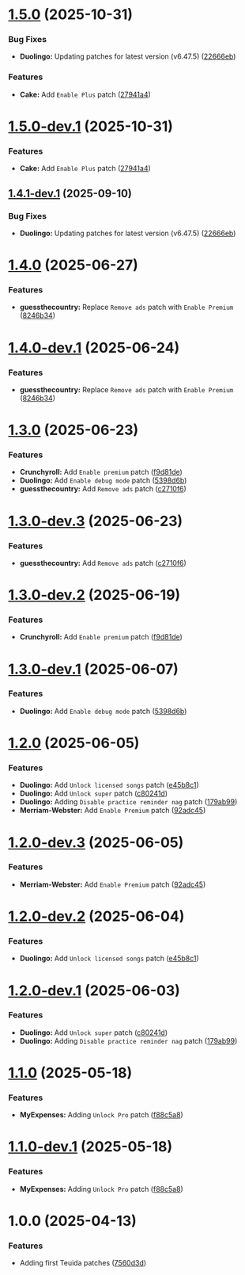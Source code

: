 # [1.5.0](https://github.com/hoo-dles/revanced-custom-patches/compare/v1.4.0...v1.5.0) (2025-10-31)


### Bug Fixes

* **Duolingo:** Updating patches for latest version (v6.47.5) ([22666eb](https://github.com/hoo-dles/revanced-custom-patches/commit/22666ebfacec71d63d8095f969b6ec64ebecef18))


### Features

* **Cake:** Add `Enable Plus` patch ([27941a4](https://github.com/hoo-dles/revanced-custom-patches/commit/27941a4f8b57f118345e76ca7cb17121b4dcb69d))

# [1.5.0-dev.1](https://github.com/hoo-dles/revanced-custom-patches/compare/v1.4.1-dev.1...v1.5.0-dev.1) (2025-10-31)


### Features

* **Cake:** Add `Enable Plus` patch ([27941a4](https://github.com/hoo-dles/revanced-custom-patches/commit/27941a4f8b57f118345e76ca7cb17121b4dcb69d))

## [1.4.1-dev.1](https://github.com/hoo-dles/revanced-custom-patches/compare/v1.4.0...v1.4.1-dev.1) (2025-09-10)


### Bug Fixes

* **Duolingo:** Updating patches for latest version (v6.47.5) ([22666eb](https://github.com/hoo-dles/revanced-custom-patches/commit/22666ebfacec71d63d8095f969b6ec64ebecef18))

# [1.4.0](https://github.com/hoo-dles/revanced-custom-patches/compare/v1.3.0...v1.4.0) (2025-06-27)


### Features

* **guessthecountry:** Replace `Remove ads` patch with `Enable Premium` ([8246b34](https://github.com/hoo-dles/revanced-custom-patches/commit/8246b34127b918cf7b6fdfc9c5f4828249fd76b7))

# [1.4.0-dev.1](https://github.com/hoo-dles/revanced-custom-patches/compare/v1.3.0...v1.4.0-dev.1) (2025-06-24)


### Features

* **guessthecountry:** Replace `Remove ads` patch with `Enable Premium` ([8246b34](https://github.com/hoo-dles/revanced-custom-patches/commit/8246b34127b918cf7b6fdfc9c5f4828249fd76b7))

# [1.3.0](https://github.com/hoo-dles/revanced-custom-patches/compare/v1.2.0...v1.3.0) (2025-06-23)


### Features

* **Crunchyroll:** Add `Enable premium` patch ([f9d81de](https://github.com/hoo-dles/revanced-custom-patches/commit/f9d81defe2d55d004ce81d8ab51935263ec4e9fd))
* **Duolingo:** Add `Enable debug mode` patch ([5398d6b](https://github.com/hoo-dles/revanced-custom-patches/commit/5398d6b6491c18c25ef9888da01e1030954bb8db))
* **guessthecountry:** Add `Remove ads` patch ([c2710f6](https://github.com/hoo-dles/revanced-custom-patches/commit/c2710f6773eda2348ed0c53322acae1f2040cf44))

# [1.3.0-dev.3](https://github.com/hoo-dles/revanced-custom-patches/compare/v1.3.0-dev.2...v1.3.0-dev.3) (2025-06-23)


### Features

* **guessthecountry:** Add `Remove ads` patch ([c2710f6](https://github.com/hoo-dles/revanced-custom-patches/commit/c2710f6773eda2348ed0c53322acae1f2040cf44))

# [1.3.0-dev.2](https://github.com/hoo-dles/revanced-custom-patches/compare/v1.3.0-dev.1...v1.3.0-dev.2) (2025-06-19)


### Features

* **Crunchyroll:** Add `Enable premium` patch ([f9d81de](https://github.com/hoo-dles/revanced-custom-patches/commit/f9d81defe2d55d004ce81d8ab51935263ec4e9fd))

# [1.3.0-dev.1](https://github.com/hoo-dles/revanced-custom-patches/compare/v1.2.0...v1.3.0-dev.1) (2025-06-07)


### Features

* **Duolingo:** Add `Enable debug mode` patch ([5398d6b](https://github.com/hoo-dles/revanced-custom-patches/commit/5398d6b6491c18c25ef9888da01e1030954bb8db))

# [1.2.0](https://github.com/hoo-dles/revanced-custom-patches/compare/v1.1.0...v1.2.0) (2025-06-05)


### Features

* **Duolingo:** Add `Unlock licensed songs` patch ([e45b8c1](https://github.com/hoo-dles/revanced-custom-patches/commit/e45b8c1b36f707f46e59b3bbc9b91191466011d4))
* **Duolingo:** Add `Unlock super` patch ([c80241d](https://github.com/hoo-dles/revanced-custom-patches/commit/c80241d91f423aed48a5b1f7cb730c0d426febb1))
* **Duolingo:** Adding `Disable practice reminder nag` patch ([179ab99](https://github.com/hoo-dles/revanced-custom-patches/commit/179ab992c264d418d4e910105fbef9a300d36ede))
* **Merriam-Webster:** Add `Enable Premium` patch ([92adc45](https://github.com/hoo-dles/revanced-custom-patches/commit/92adc45b4cb0c97886f914bb8c14b04529882541))

# [1.2.0-dev.3](https://github.com/hoo-dles/revanced-custom-patches/compare/v1.2.0-dev.2...v1.2.0-dev.3) (2025-06-05)


### Features

* **Merriam-Webster:** Add `Enable Premium` patch ([92adc45](https://github.com/hoo-dles/revanced-custom-patches/commit/92adc45b4cb0c97886f914bb8c14b04529882541))

# [1.2.0-dev.2](https://github.com/hoo-dles/revanced-custom-patches/compare/v1.2.0-dev.1...v1.2.0-dev.2) (2025-06-04)


### Features

* **Duolingo:** Add `Unlock licensed songs` patch ([e45b8c1](https://github.com/hoo-dles/revanced-custom-patches/commit/e45b8c1b36f707f46e59b3bbc9b91191466011d4))

# [1.2.0-dev.1](https://github.com/hoo-dles/revanced-custom-patches/compare/v1.1.0...v1.2.0-dev.1) (2025-06-03)


### Features

* **Duolingo:** Add `Unlock super` patch ([c80241d](https://github.com/hoo-dles/revanced-custom-patches/commit/c80241d91f423aed48a5b1f7cb730c0d426febb1))
* **Duolingo:** Adding `Disable practice reminder nag` patch ([179ab99](https://github.com/hoo-dles/revanced-custom-patches/commit/179ab992c264d418d4e910105fbef9a300d36ede))

# [1.1.0](https://github.com/hoo-dles/revanced-custom-patches/compare/v1.0.0...v1.1.0) (2025-05-18)


### Features

* **MyExpenses:** Adding `Unlock Pro` patch ([f88c5a8](https://github.com/hoo-dles/revanced-custom-patches/commit/f88c5a8c76bef5debaee4ee21091a2450139f06d))

# [1.1.0-dev.1](https://github.com/hoo-dles/revanced-custom-patches/compare/v1.0.0...v1.1.0-dev.1) (2025-05-18)


### Features

* **MyExpenses:** Adding `Unlock Pro` patch ([f88c5a8](https://github.com/hoo-dles/revanced-custom-patches/commit/f88c5a8c76bef5debaee4ee21091a2450139f06d))

# 1.0.0 (2025-04-13)


### Features

* Adding first Teuida patches ([7560d3d](https://github.com/hoo-dles/revanced-custom-patches/commit/7560d3d00426a5c7434d4fd025dcec84e8cf55f1))
